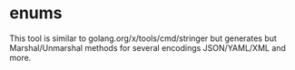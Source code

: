 # enums
This tool is similar to golang.org/x/tools/cmd/stringer but generates but Marshal/Unmarshal methods for several encodings JSON/YAML/XML and more.
